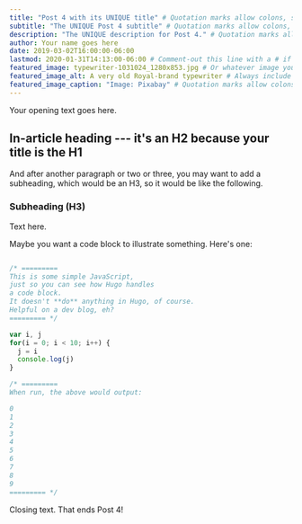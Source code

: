 ```yaml
---
title: "Post 4 with its UNIQUE title" # Quotation marks allow colons, semicolons, etc.
subtitle: "The UNIQUE Post 4 subtitle" # Quotation marks allow colons, semicolons, etc.
description: "The UNIQUE description for Post 4." # Quotation marks allow colons, semicolons, etc.
author: Your name goes here
date: 2019-03-02T16:00:00-06:00
lastmod: 2020-01-31T14:13:00-06:00 # Comment-out this line with a # if content is unchanged
featured_image: typewriter-1031024_1280x853.jpg # Or whatever image you want to use
featured_image_alt: A very old Royal-brand typewriter # Always include an ALT tag for accessibility
featured_image_caption: "Image: Pixabay" # Quotation marks allow colons, semicolons, etc.
---
```


Your opening text goes here.

## In-article heading --- it's an H2 because your title is the H1

And after another paragraph or two or three, you may want to add a subheading, which would be an H3, so it would be like the following.

### Subheading (H3)

Text here.

Maybe you want a code block to illustrate something. Here's one:

```js

/* =========
This is some simple JavaScript, 
just so you can see how Hugo handles 
a code block.
It doesn't **do** anything in Hugo, of course.
Helpful on a dev blog, eh?
========= */

var i, j
for(i = 0; i < 10; i++) {
  j = i
  console.log(j)
}

/* ========= 
When run, the above would output:

0
1
2
3
4
5
6
7
8
9
========= */

```

Closing text. That ends Post 4!
